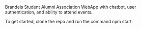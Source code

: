 Brandeis Student Alumni Association WebApp with chatbot, user authentication, and ability to attend events.

To get started, clone the repo and run the command npm start.
